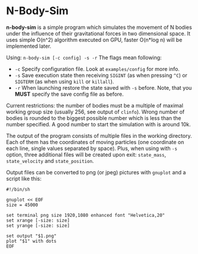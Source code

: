 N-Body-Sim
=========

**n-body-sim** is a simple program which simulates the movement of N
bodies under the influence of their gravitational forces in two
dimensional space. It uses simple O(n^2) algorithm executed on GPU,
faster O(n*log n) will be implemented later.

Using: `n-body-sim [-c config] -s -r`
The flags mean following:
* `-c` Specify configuration file. Look at `examples/config` for more
  info.
* `-s` Save execution state then receiving `SIGINT` (as when pressing
  `^C`) or `SIGTERM` (as when using `kill` or `killall`).
* `-r` When launching restore the state saved with `-s` before. Note,
  that you **MUST** specify the save config file as before.

Current restrictions: the number of bodies must be a multiple of
maximal working group size (usually 256, see output of
`clinfo`). Wrong number of bodies is rounded to the biggest possible
number which is less than the number specified. A good number to start
the simulation with is around 10k.

The output of the program consists of multiple files in the working
directory. Each of them has the coordinates of moving particles (one
coordinate on each line, single values separated by space). Plus, when
using with `-s` option, three additional files will be created upon
exit: `state_mass`, `state_velocity` and `state_position`.

Output files can be converted to png (or jpeg) pictures with `gnuplot`
and a script like this:

```
#!/bin/sh

gnuplot << EOF
size = 45000

set terminal png size 1920,1080 enhanced font "Helvetica,20"
set xrange [-size: size]
set yrange [-size: size]

set output "$1.png"
plot "$1" with dots
EOF
```